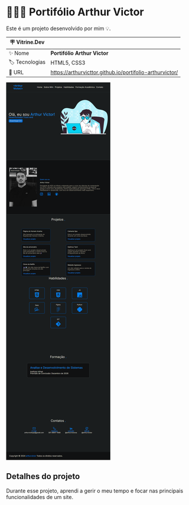 # 👨🏼‍💻 Portifólio Arthur Victor
Este é um projeto desenvolvido por mim 💡.


| :placard: Vitrine.Dev |     |
| -------------  | --- |
| :sparkles: Nome        | **Portifólio Arthur Victor**
| :label: Tecnologias | HTML5, CSS3
| :rocket: URL         | https://arthurvicttor.github.io/portifolio-arthurvictor/

<!-- Inserir imagem com a #vitrinedev ao final do link -->
![](./assets/img/design-portifolio.png#vitrinedev)

## Detalhes do projeto
Durante esse projeto, aprendi a gerir o meu tempo e focar nas principais funcionalidades de um site.

